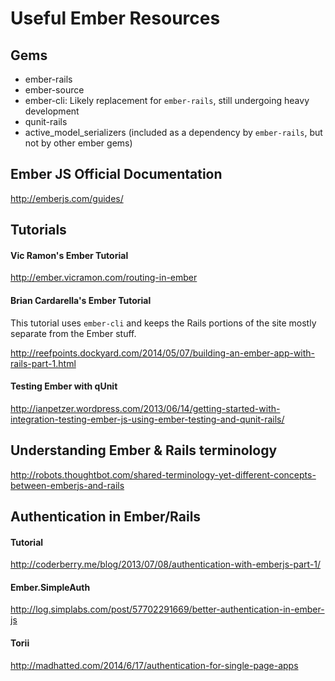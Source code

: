 # Useful Ember Resources

## Gems
* ember-rails
* ember-source
* ember-cli: Likely replacement for `ember-rails`, still undergoing heavy development
* qunit-rails
* active_model_serializers (included as a dependency by `ember-rails`, but not by other ember gems)


## Ember JS Official Documentation
http://emberjs.com/guides/

## Tutorials

#### Vic Ramon's Ember Tutorial
http://ember.vicramon.com/routing-in-ember

#### Brian Cardarella's Ember Tutorial
This tutorial uses `ember-cli` and keeps the Rails portions of the site mostly separate from the Ember stuff.

http://reefpoints.dockyard.com/2014/05/07/building-an-ember-app-with-rails-part-1.html

#### Testing Ember with qUnit
http://ianpetzer.wordpress.com/2013/06/14/getting-started-with-integration-testing-ember-js-using-ember-testing-and-qunit-rails/

## Understanding Ember & Rails terminology
http://robots.thoughtbot.com/shared-terminology-yet-different-concepts-between-emberjs-and-rails


## Authentication in Ember/Rails
#### Tutorial
http://coderberry.me/blog/2013/07/08/authentication-with-emberjs-part-1/

#### Ember.SimpleAuth
http://log.simplabs.com/post/57702291669/better-authentication-in-ember-js

#### Torii
http://madhatted.com/2014/6/17/authentication-for-single-page-apps